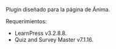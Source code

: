 Plugin diseñado para la página de Ánima.

Requerimientos:
- LearnPress v3.2.8.8. 
- Quiz and Survey Master v7.1.16.